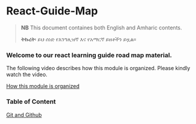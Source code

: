 # React-Guide-Map
> **NB** This document containes both English and Amharic contents. 
> 
> **ትኩረት**፡  ይህ ሰነድ የእንግሊዝኛ እና የአማርኛ ይዘቶችን ይዟል።
### Welcome to our react learning guide road map material. 

The following video describes how this module is organized. Please kindly watch the video. 

[How this module is organized](https://www.awesomescreenshot.com/video/11739193?key=8bf6044358ed425013385145fc7cb38e)




### Table of Content 


[Git and Github](git-github/git-github.md)






  
